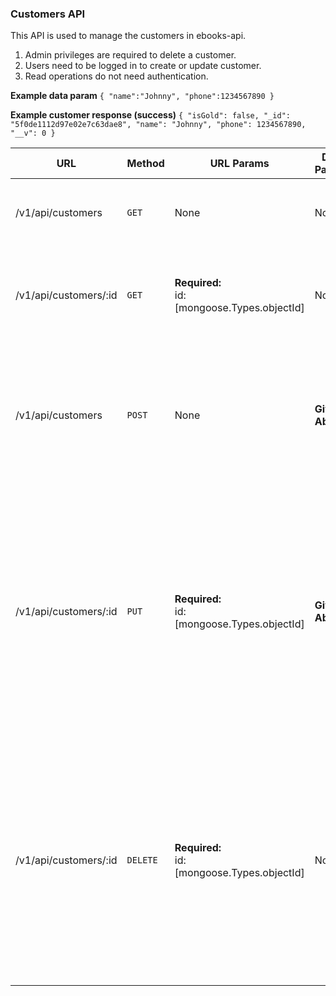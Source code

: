 

### Customers API
This API is used to manage the customers in ebooks-api.
1. Admin privileges are required to delete a customer. 
2. Users need to be logged in to create or update customer.
3. Read operations do not need authentication.

**Example data param**
`{
    "name":"Johnny",
    "phone":1234567890
}`

**Example customer response (success)**
`{
    "isGold": false,
    "_id": "5f0de1112d97e02e7c63dae8",
    "name": "Johnny",
    "phone": 1234567890,
    "__v": 0
}`



| URL                   | Method   | URL Params                                    | Data Params     | Success                                                           | Error                                                                                                                                                                                                                                                                                                                                      |
|-----------------------|----------|-----------------------------------------------|-----------------|-------------------------------------------------------------------|--------------------------------------------------------------------------------------------------------------------------------------------------------------------------------------------------------------------------------------------------------------------------------------------------------------------------------------------|
| /v1/api/customers     | `GET`    | None                                          | None            | **Code**: 200<br>**Response**:<br>`Returns an array of customers` |                                                                                                                                                                                                                                                                                                                                            |
| /v1/api/customers/:id | `GET`    | **Required:**<br>id:[mongoose.Types.objectId] | None            | **Code**: 200<br>**Response**:<br>`Returns specific customers`    | **Code**:404<br>**Response**:`Invalid id provided.`<br>OR<br>**Code**:404<br>**Response**:`Customer with given id does not exist.`                                                                                                                                                                                                         |
| /v1/api/customers     | `POST`   | None                                          | **Given Above** | **Code**: 200<br>**Response**:<br>`Returns created customer`      | **Code**:400<br>**Response**:`Access denied. No token provided.`<br>OR<br>**Code**:400<br>**Response**:`Joi/Mongoose Validation Error.`<br>OR<br>**Code**:401<br>**Response**:`Invalid token.`                                                                                                                                             |
| /v1/api/customers/:id | `PUT`    | **Required:**<br>id:[mongoose.Types.objectId] | **Given Above** | **Code**: 200<br>**Response**:<br>`Returns updated customer`      | **Code**:400<br>**Response**:`Access denied. No token provided.`<br>OR<br>**Code**:400<br>**Response**:`Joi/Mongoose Validation Error.`<br>OR<br>**Code**:401<br>**Response**:`Invalid token.`<br>OR<br>**Code**:404<br>**Response**:`Invalid id provided.`<br>OR<br>**Code**:404<br>**Response**:`Customer with given id does not exist.` |
| /v1/api/customers/:id | `DELETE` | **Required:**<br>id:[mongoose.Types.objectId] | None            | **Code**: 200<br>**Response**:<br>`Returns deleted customer`      | **Code**:400<br>**Response**:`Access denied. No token provided.`<br>OR<br>**Code**:401<br>**Response**:`Invalid token.`<br>OR<br>**Code**:403<br>**Response**:`Access Denied. Not an admin.`<br>OR<br>**Code**:404<br>**Response**:`Invalid id provided.`<br>OR<br>**Code**:404<br>**Response**:`Customer with given id does not exist.`   |
